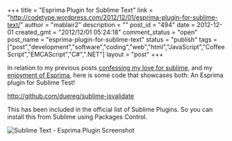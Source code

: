 +++
title = "Esprima Plugin for Sublime Text"
link = "http://codetype.wordpress.com/2012/12/01/esprima-plugin-for-sublime-text/"
author = "mablair2"
description = ""
post_id = "494"
date = 2012-12-01
created_gmt = "2012/12/01 05:24:18"
comment_status = "open"
post_name = "esprima-plugin-for-sublime-text"
status = "publish"
tags = ["post","development","software","coding","web","html","JavaScript","CoffeeScript","EMCAScript","C#",".NET"]
layout = "post"
+++

In relation to my previous posts [confessing my love for sublime](/posts/20120911-how-to-install-sublime-text-2-on-ubuntu-12-04-unity), and my [enjoyment of Esprima](/posts/20121120-added-javascript-syntax-checking-via-esprima-and-a-git-pre-commit-hook), here is some code that showcases both: An Esprima plugin for Sublime Test!

http://github.com/duereg/sublime-jsvalidate

This has been included in the official list of Sublime Plugins. So you can install this from Sublime using Packages Control.

![Sublime Text - Esprima Plugin Screenshot](/images/posts/esprimaplugin.jpg)

